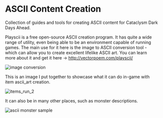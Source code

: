 
# ASCII Content Creation

Collection of guides and tools for creating ASCII content for Cataclysm Dark Days Ahead.

Playscii is a free open-source ASCII creation program.  It has quite a wide range of utility, even being able to be an environment capable of running games.
The main use for it here is the image to ASCII conversion tool - which can allow you to create excellent lifelike ASCII art.  You can learn more about it and get it here -> http://vectorpoem.com/playscii/

![image conversion](https://user-images.githubusercontent.com/34361592/227777127-b944dc55-639d-4fec-81d6-b2dc19510e19.png)

This is an image I put together to showcase what it can do in-game with item ascii_art creation.

![items_run_2](https://user-images.githubusercontent.com/34361592/227777227-3f9a9f1f-23d3-4f75-bc5e-d0a8753d1d54.jpg)

It can also be in many other places, such as monster descriptions.

![ascii monster sample](https://user-images.githubusercontent.com/34361592/227777247-0021212b-20d1-4e23-9308-cbaf4f0a64bf.jpg)
